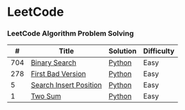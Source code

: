 # LeetCode
### LeetCode Algorithm Problem Solving


| # | Title | Solution | Difficulty |
|---| ----- | -------- | ---------- |
|704|[Binary Search](https://leetcode.com/problems/binary-search/) | [Python](./algorithms/python/BinarySearch/BinarySearch.py) |Easy|
|278|[First Bad Version](https://leetcode.com/problems/first-bad-version) | [Python](./algorithms/python/FirstBadVersion/FirstBadVersion.py) |Easy|
|5|[Search Insert Position](https://leetcode.com/problems/search-insert-position) | [Python](./algorithms/python/SearchInsertPosition/searchInsertPosition.py) |Easy|
|1|[Two Sum](https://leetcode.com/problems/two-sum) | [Python](./algorithms/python/TwoSum/twoSum.py) |Easy|

